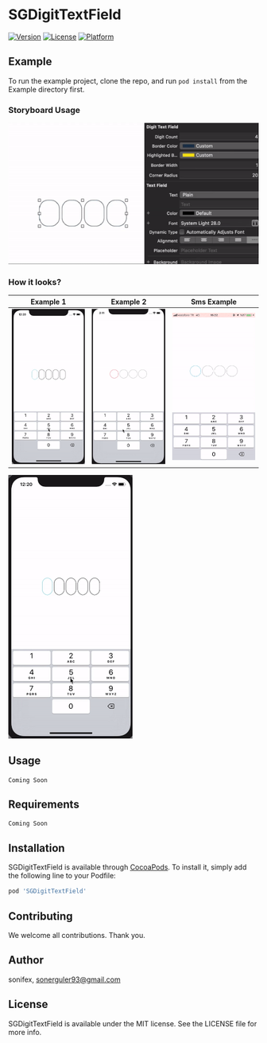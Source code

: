 # SGDigitTextField

<!--[![CI Status](https://img.shields.io/travis/sonifex/SGDigitTextField.svg?style=flat)](https://travis-ci.org/sonifex/SGDigitTextField)-->

[![Version](https://img.shields.io/cocoapods/v/SGDigitTextField.svg?style=flat)](https://cocoapods.org/pods/SGDigitTextField)
[![License](https://img.shields.io/cocoapods/l/SGDigitTextField.svg?style=flat)](https://cocoapods.org/pods/SGDigitTextField)
[![Platform](https://img.shields.io/cocoapods/p/SGDigitTextField.svg?style=flat)](https://cocoapods.org/pods/SGDigitTextField)

## Example

To run the example project, clone the repo, and run `pod install` from the Example directory first.

### Storyboard Usage

<img src="/Gifs/example-gif-xcode.gif" />

### How it looks?

Example 1  |  Example 2  |  Sms Example
:-------------------------:|:-------------------------:|:-------------------------:|
![](Gifs/example1.gif)  |  ![](Gifs/example2.gif) |  ![](Gifs/example-onetime.gif) 


<img width="250" src="/Gifs/example-gif-sim.gif" />


## Usage
    Coming Soon


## Requirements
    Coming Soon

## Installation

SGDigitTextField is available through [CocoaPods](https://cocoapods.org). To install
it, simply add the following line to your Podfile:

```ruby
pod 'SGDigitTextField'
```

## Contributing

We welcome all contributions. Thank you.

## Author

sonifex, sonerguler93@gmail.com

## License

SGDigitTextField is available under the MIT license. See the LICENSE file for more info.
